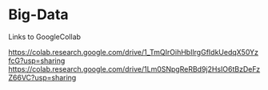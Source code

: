 # Big-Data

Links to GoogleCollab

https://colab.research.google.com/drive/1_TmQIrOihHbIlrgGfIdkUedqX50YzfcG?usp=sharing
https://colab.research.google.com/drive/1Lm0SNpgReRBd9j2HsIO6tBzDeFzZ66VC?usp=sharing
